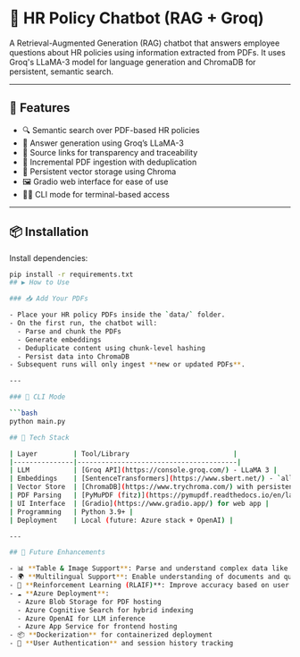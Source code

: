 # 🧠 HR Policy Chatbot (RAG + Groq)

A Retrieval-Augmented Generation (RAG) chatbot that answers employee questions about HR policies using information extracted from PDFs. It uses Groq's LLaMA-3 model for language generation and ChromaDB for persistent, semantic search.

---

## 🚀 Features

- 🔍 Semantic search over PDF-based HR policies
- 💬 Answer generation using Groq’s LLaMA-3
- 📄 Source links for transparency and traceability
- 🔁 Incremental PDF ingestion with deduplication
- 💾 Persistent vector storage using Chroma
- 🖼️ Gradio web interface for ease of use
- 🧑‍💻 CLI mode for terminal-based access

---

## 📦 Installation

Install dependencies:

```bash
pip install -r requirements.txt
## ▶️ How to Use

### 📥 Add Your PDFs

- Place your HR policy PDFs inside the `data/` folder.
- On the first run, the chatbot will:
  - Parse and chunk the PDFs
  - Generate embeddings
  - Deduplicate content using chunk-level hashing
  - Persist data into ChromaDB
- Subsequent runs will only ingest **new or updated PDFs**.

---

### 🧪 CLI Mode

```bash
python main.py

## 🔧 Tech Stack

| Layer         | Tool/Library                          |
|---------------|----------------------------------------|
| LLM           | [Groq API](https://console.groq.com/) - LLaMA 3 |
| Embeddings    | [SentenceTransformers](https://www.sbert.net/) - `all-MiniLM-L6-v2` |
| Vector Store  | [ChromaDB](https://www.trychroma.com/) with persistence |
| PDF Parsing   | [PyMuPDF (fitz)](https://pymupdf.readthedocs.io/en/latest/) |
| UI Interface  | [Gradio](https://www.gradio.app/) for web app |
| Programming   | Python 3.9+ |
| Deployment    | Local (future: Azure stack + OpenAI) |

---

## 🔮 Future Enhancements

- 📊 **Table & Image Support**: Parse and understand complex data like tables and visuals from PDFs.
- 🌍 **Multilingual Support**: Enable understanding of documents and queries in multiple languages.
- 🔁 **Reinforcement Learning (RLAIF)**: Improve accuracy based on user feedback over time.
- ☁️ **Azure Deployment**:
  - Azure Blob Storage for PDF hosting
  - Azure Cognitive Search for hybrid indexing
  - Azure OpenAI for LLM inference
  - Azure App Service for frontend hosting
- 📦 **Dockerization** for containerized deployment
- 🔐 **User Authentication** and session history tracking

